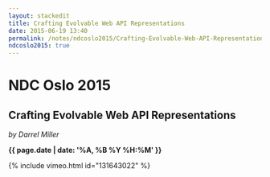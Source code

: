 ```yaml
---
layout: stackedit
title: Crafting Evolvable Web API Representations
date: 2015-06-19 13:40
permalink: /notes/ndcoslo2015/Crafting-Evolvable-Web-API-Representations.html
ndcoslo2015: true
---
```


# NDC Oslo 2015

## Crafting Evolvable Web API Representations
*by Darrel Miller*

**{{ page.date | date: '%A, %B %Y %H:%M' }}**

{% include vimeo.html id="131643022" %}